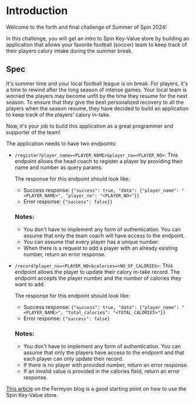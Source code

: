 # Introduction

Welcome to the forth and final challenge of Summer of Spin 2024!

In this challenge, you will get an intro to Spin Key-Value store by building an application that allows your favorite football (soccer) team to keep track of their players calory intake during the summer break.

## Spec

It's summer time and your local football league is on break. For players, it's a time to rewind after the long season of intense games. Your local team is worried the players may become unfit by the time they resume for the next season. To ensure that they give the best personalized recovery to all the players when the season resume, they have decided to build an application to keep track of the players' calory in-take.

Now, it's your job to build this application as a great programmer and supporter of the team!

The application needs to have two endpoints:

- `/register?player_name=<PLAYER_NAME>&player_no=<PLAYER_NO>`: This endpoint allows the head coach to register a player by providing their name and number as query params.

  The response for this endpoint should look like:

  - Success response: `{"success": true, "data": {"player_name": "<PLAYER_NAME>", "player_no": "<PLAYER_NO>"}}`
  - Error response: `{"success": false}}`

  ### Notes:

  - You don't have to implement any form of authentication. You can assume that only the team coach will have access to the endpoint.
  - You can assume that every player has a unique number.
  - When there is a request to add a player with an already existing number, return an error response.

- `/record?player_no=<PLAYER_NO>&calories=<NO_OF_CALORIES>`: This endpoint allows the player to update their calory in-take record. The endpoint accepts the player number and the number of calories they want to add.

  The response for this endpoint should look like:

  - Success response: `{"success": true, "data": {"player_name": "<PLAYER_NAME>", "total_calories": "<TOTAL_CALORIES>"}}`
  - Error response: `{"success": false}`

  ### Notes:

  - You don't have to implement any form of authentication. You can assume that only the players have access to the endpoint and that each player can only update their record.
  - If there is no player with provided number, return an error response.
  - If an invalid value is provided in the calories field, return an error response.

[This article](https://developer.fermyon.com/spin/v2/key-value-store-tutorial) on the Fermyon blog is a good starting point on how to use the Spin Key-Value store.
